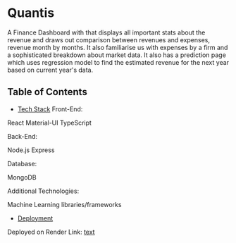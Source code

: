 # Quantis

A Finance Dashboard with that displays all important stats about the revenue and draws out comparison between revenues and expenses, revenue month by months. It also familiarise us with expenses by a firm and a sophisticated breakdown about market data. It also has a prediction page which uses regression model to find the estimated revenue for the next year based on current year's data. 



## Table of Contents

- [Tech Stack](#Techstack)
Front-End:

React
Material-UI
TypeScript

Back-End:

Node.js
Express

Database:

MongoDB

Additional Technologies:

Machine Learning libraries/frameworks


- [Deployment](#deployment)

Deployed on Render Link: [text](https://quantis-fe.onrender.com/)

